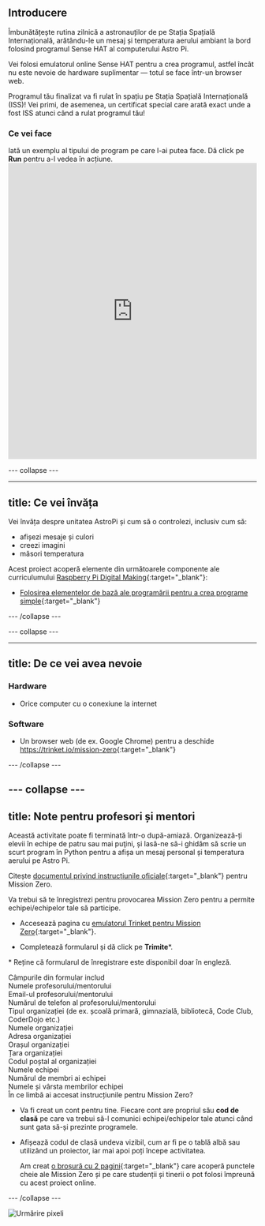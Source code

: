 ## Introducere

Îmbunătățește rutina zilnică a astronauților de pe Stația Spațială Internațională, arătându-le un mesaj și temperatura aerului ambiant la bord folosind programul Sense HAT al computerului Astro Pi.

Vei folosi emulatorul online Sense HAT pentru a crea programul, astfel încât nu este nevoie de hardware suplimentar — totul se face într-un browser web.

Programul tău finalizat va fi rulat în spațiu pe Stația Spațială Internațională (ISS)! Vei primi, de asemenea, un certificat special care arată exact unde a fost ISS atunci când a rulat programul tău!

### Ce vei face

Iată un exemplu al tipului de program pe care l-ai putea face. Dă click pe **Run** pentru a-l vedea în acțiune. <iframe src="https://trinket.io/embed/python/069f6138f7?outputOnly=true&start=result" width="100%" height="600" frameborder="0" marginwidth="0" marginheight="0" allowfullscreen mark="crwd-mark"></iframe> 

\--- collapse \---

* * *

## title: Ce vei învăța

Vei învăța despre unitatea AstroPi și cum să o controlezi, inclusiv cum să:

+ afișezi mesaje și culori
+ creezi imagini
+ măsori temperatura

Acest proiect acoperă elemente din următoarele componente ale curriculumului [Raspberry Pi Digital Making](http://rpf.io/curriculum){:target="_blank"}:

+ [Folosirea elementelor de bază ale programării pentru a crea programe simple](https://curriculum.raspberrypi.org/programming/creator/){:target="_blank"}

\--- /collapse \---

\--- collapse \---

* * *

## title: De ce vei avea nevoie

### Hardware

+ Orice computer cu o conexiune la internet

### Software

+ Un browser web (de ex. Google Chrome) pentru a deschide <https://trinket.io/mission-zero>{:target="_blank"}

\--- /collapse \---

## \--- collapse \---

## title: Note pentru profesori și mentori

Această activitate poate fi terminată într-o după-amiază. Organizează-ți elevii în echipe de patru sau mai puţini, și lasă-ne să-i ghidăm să scrie un scurt program în Python pentru a afișa un mesaj personal și temperatura aerului pe Astro Pi.

Citește [documentul privind instrucțiunile oficiale](https://astro-pi.org/wp-content/uploads/2018/09/Astro_Pi_Mission_Zero_Guidelines_2018_19_V12_pages.pdf){:target="_blank"} pentru Mission Zero.

Va trebui să te înregistrezi pentru provocarea Mission Zero pentru a permite echipei/echipelor tale să participe.

+ Accesează pagina cu [emulatorul Trinket pentru Mission Zero](https://trinket.io/mission-zero/register){:target="_blank"}.

+ Completează formularul și dă click pe **Trimite**\*.

\* Reține că formularul de înregistrare este disponibil doar în engleză.

Câmpurile din formular includ  
Numele profesorului/mentorului  
Email-ul profesorului/mentorului  
Numărul de telefon al profesorului/mentorului  
Tipul organizației (de ex. școală primară, gimnazială, bibliotecă, Code Club, CoderDojo etc.)  
Numele organizației  
Adresa organizației  
Orașul organizației  
Țara organizației  
Codul poștal al organizației  
Numele echipei  
Numărul de membri ai echipei  
Numele și vârsta membrilor echipei  
În ce limbă ai accesat instrucțiunile pentru Mission Zero?

+ Va fi creat un cont pentru tine. Fiecare cont are propriul său **cod de clasă** pe care va trebui să-l comunici echipei/echipelor tale atunci când sunt gata să-și prezinte programele.

+ Afișează codul de clasă undeva vizibil, cum ar fi pe o tablă albă sau utilizând un proiector, iar mai apoi poți începe activitatea.
    
    Am creat [o broșură cu 2 pagini](https://astro-pi.org/astro_pi_mission_zero_project_print_out_v10_print/){:target="_blank"} care acoperă punctele cheie ale Mission Zero și pe care studenții și tinerii o pot folosi împreună cu acest proiect online.

\--- /collapse \---

![Urmărire pixeli](https://code.org/api/hour/begin_raspberrypi_astropi.png)